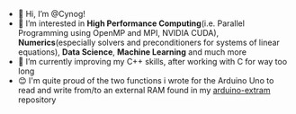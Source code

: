 - 👋 Hi, I’m @Cynog!
- 👀 I’m interested in **High Performance Computing**(i.e. Parallel Programming using OpenMP and MPI, NVIDIA CUDA), **Numerics**(especially solvers and preconditioners for systems of linear equations), **Data Science**, **Machine Learning** and much more
- 🌱 I’m currently improving my C++ skills, after working with C for way too long
- 😊 I'm quite proud of the two functions i wrote for the Arduino Uno to read and write from/to an external RAM found in my [arduino-extram](github.com/Cynog/arduino-extram) repository

<!---
Cynog/Cynog is a ✨ special ✨ repository because its `README.md` (this file) appears on your GitHub profile.
You can click the Preview link to take a look at your changes.
--->
